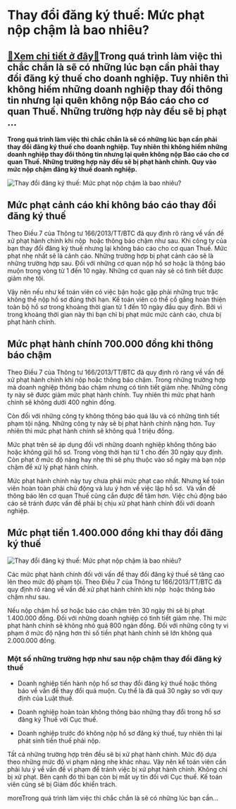 Thay đổi đăng ký thuế: Mức phạt nộp chậm là bao nhiêu?
======================================================

[:gift:Xem chi tiết ở đây:gift:](https://hddtvn.com/thay-doi-dang-ky-thue-muc-phat-nop-cham-la-bao-nhieu/)Trong quá trình làm việc thì chắc chắn là sẽ có những lúc bạn cần phải thay đổi đăng ký thuế cho doanh nghiệp. Tuy nhiên thì không hiếm những doanh nghiệp thay đổi thông tin nhưng lại quên không nộp Báo cáo cho cơ quan Thuế. Những trường hợp này đều sẽ bị phạt …
----------------------------------------------------------------------------------------------------------------------------------------------------------------------------------------------------------------------------------------------------------------------

**Trong quá trình làm việc thì chắc chắn là sẽ có những lúc bạn cần phải thay đổi đăng ký thuế cho doanh nghiệp. Tuy nhiên thì không hiếm những doanh nghiệp thay đổi thông tin nhưng lại quên không nộp Báo cáo cho cơ quan Thuế. Những trường hợp này đều sẽ bị phạt hành chính. Quy vào mức nộp chậm đăng ký thuế doanh nghiệp.**


![Thay đổi đăng ký thuế: Mức phạt nộp chậm là bao nhiêu?](https://hddtvn.com/wp-content/uploads/2021/01/thay-doi-ke-toan-truong-1280x720-1.jpg)


Mức phạt cảnh cáo khi không báo cáo thay đổi đăng ký thuế
---------------------------------------------------------


Theo Điều 7 của Thông tư 166/2013/TT/BTC đã quy định rõ ràng về vấn đề xử phạt hành chính khi nộp  hoặc thông báo chậm như sau. Khi công ty của bạn thay đổi đăng ký thuế nhưng lại không báo cáo cho cơ quan Thuế. Mức phạt nhẹ nhất sẽ là cảnh cáo. Những trường hợp bị phạt cảnh cáo sẽ là những trường hợp sau. Đối với những cơ quan nộp hồ sơ hoặc là thông báo muộn trong vòng từ 1 đến 10 ngày. Những cơ quan này sẽ có tình tiết được giảm nhẹ tội.


Vậy nên nếu như kế toán viên có việc bận hoặc gặp phải những trục trặc không thể nộp hố sơ đúng thời hạn. Kế toán viên có thể cố gắng hoàn thiện toàn bộ hồ sơ trong khoảng thời gian từ 1 đến 10 ngày đầu quy định. Bởi vì trong khoảng thời gian này thì bạn chỉ bị phạt mức mức cảnh cáo, chưa bị phạt hành chính.


Mức phạt hành chính 700.000 đồng khi thông báo chậm
---------------------------------------------------


Theo Điều 7 của Thông tư 166/2013/TT/BTC đã quy định rõ ràng về vấn đề xử phạt hành chính khi nộp hoặc thông báo chậm. Trong những trường hợp mà doanh nghiệp thông báo chậm nhưng có tình tiết giảm nhẹ. Những công ty này sẽ được giảm mức phạt hành chính. Tuy nhiên thì mức phạt hành chính sẽ không dưới 400 nghìn đồng.


Còn đối với những công ty không thông báo quá lâu và có những tình tiết phạm tội nặng. Những công ty này sẽ bị phạt hành chính nặng hơn. Tuy nhiên thì mức phạt hành chính sẽ không quá 1 triệu đồng.


Mức phạt trên sẽ áp dụng đối với những doanh nghiệp không thông báo hoặc không gửi hồ sơ. Trong vòng thời hạn từ 1 cho đến 30 ngày quy định. Còn phạt ở mức độ nặng hay nhẹ thì sẽ phụ thuộc vào số ngày mà bạn nộp chậm để xử lý phạt hành chính.


Mức phạt hành chính này tuy chưa phải mức phạt cao nhất. Nhưng kế toán viên hoàn toàn phải chủ động và lưu ý hơn về việc lập hồ sơ.  Và vấn đề thông báo lên cơ quan Thuế cũng cần được để tâm hơn. Việc chủ động báo cáo sẽ tránh được vấn đề phải bị chịu xử phạt hành chính đối với doanh nghiệp.


Mức phạt tiền 1.400.000 đồng khi thay đổi đăng ký thuế
------------------------------------------------------


![Thay đổi đăng ký thuế: Mức phạt nộp chậm là bao nhiêu?](https://hddtvn.com/wp-content/uploads/2021/01/tinh-thue-GTGT-dau-vao-dau-ra.jpg)


Các mức phạt hành chính đối với vấn đề thay đổi đăng ký thuế sẽ tăng cao lên theo mức độ phạm tội. Theo Điều 7 của Thông tư 166/2013/TT/BTC đã quy định rõ ràng về vấn đề xử phạt hành chính khi nộp  hoặc thông báo chậm như sau.


Nếu nộp chậm hồ sơ hoặc báo cáo chậm trên 30 ngày thì sẽ bị phạt 1.400.000 đồng. Đối với những doanh nghiệp có tình tiết giảm nhẹ. Thì mức phạt hành chính sẽ không nhỏ quá 800 ngàn đồng. Đối với những công ty vi phạm ở mức độ nặng hơn thì số tiền phạt hành chính sẽ lớn không quá 2.000.000 đồng.


### Một số những trường hợp như sau nộp chậm thay đổi đăng ký thuế




* Doanh nghiệp tiến hành nộp hố sơ thay đổi đăng ký thuế hoặc thông báo về vấn đề thay đổi quá muộn. Cụ thể là đã quá 30 ngày so với quy định của Luật thuế.

* Doanh nghiệp hoàn toàn không thông báo những thay đổi trong hồ sơ đăng ký Thuế với Cục thuế.

* Doanh nghiệp trước đó không nộp hồ sơ đăng ký thuế, tuy nhiên thì lại phát sinh tiền thuế phải nộp.



Tất cả những trường hợp trên đều sẽ bị xử phạt hành chính. Mức độ dựa theo những mức độ vi phạm nặng nhẹ khác nhau. Vậy nên kế toán viên cần phải lưu ý về vấn đề vi phạm để tránh việc bị xử phạt hành chính. Không chỉ bị xử phạt. Bên cạnh đó thì bạn còn bị mất uy tín đối với Cục thuế. Kế toán viên cũng sẽ bị Giám đốc khiển trách.


moreTrong quá trình làm việc thì chắc chắn là sẽ có những lúc bạn cần…

